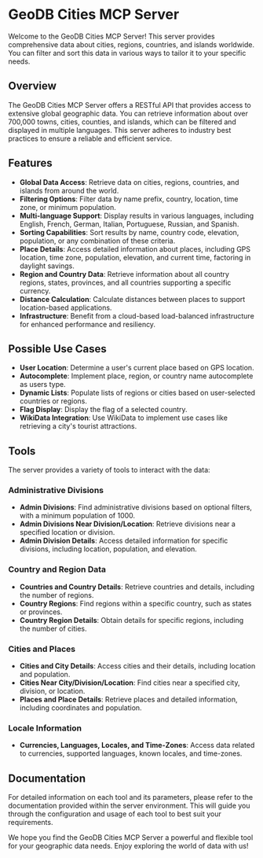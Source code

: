 # GeoDB Cities MCP Server

Welcome to the GeoDB Cities MCP Server! This server provides comprehensive data about cities, regions, countries, and islands worldwide. You can filter and sort this data in various ways to tailor it to your specific needs.

## Overview

The GeoDB Cities MCP Server offers a RESTful API that provides access to extensive global geographic data. You can retrieve information about over 700,000 towns, cities, counties, and islands, which can be filtered and displayed in multiple languages. This server adheres to industry best practices to ensure a reliable and efficient service.

## Features

- **Global Data Access**: Retrieve data on cities, regions, countries, and islands from around the world.
- **Filtering Options**: Filter data by name prefix, country, location, time zone, or minimum population.
- **Multi-language Support**: Display results in various languages, including English, French, German, Italian, Portuguese, Russian, and Spanish.
- **Sorting Capabilities**: Sort results by name, country code, elevation, population, or any combination of these criteria.
- **Place Details**: Access detailed information about places, including GPS location, time zone, population, elevation, and current time, factoring in daylight savings.
- **Region and Country Data**: Retrieve information about all country regions, states, provinces, and all countries supporting a specific currency.
- **Distance Calculation**: Calculate distances between places to support location-based applications.
- **Infrastructure**: Benefit from a cloud-based load-balanced infrastructure for enhanced performance and resiliency.

## Possible Use Cases

- **User Location**: Determine a user's current place based on GPS location.
- **Autocomplete**: Implement place, region, or country name autocomplete as users type.
- **Dynamic Lists**: Populate lists of regions or cities based on user-selected countries or regions.
- **Flag Display**: Display the flag of a selected country.
- **WikiData Integration**: Use WikiData to implement use cases like retrieving a city's tourist attractions.

## Tools

The server provides a variety of tools to interact with the data:

### Administrative Divisions
- **Admin Divisions**: Find administrative divisions based on optional filters, with a minimum population of 1000.
- **Admin Divisions Near Division/Location**: Retrieve divisions near a specified location or division.
- **Admin Division Details**: Access detailed information for specific divisions, including location, population, and elevation.

### Country and Region Data
- **Countries and Country Details**: Retrieve countries and details, including the number of regions.
- **Country Regions**: Find regions within a specific country, such as states or provinces.
- **Country Region Details**: Obtain details for specific regions, including the number of cities.

### Cities and Places
- **Cities and City Details**: Access cities and their details, including location and population.
- **Cities Near City/Division/Location**: Find cities near a specified city, division, or location.
- **Places and Place Details**: Retrieve places and detailed information, including coordinates and population.

### Locale Information
- **Currencies, Languages, Locales, and Time-Zones**: Access data related to currencies, supported languages, known locales, and time-zones.

## Documentation

For detailed information on each tool and its parameters, please refer to the documentation provided within the server environment. This will guide you through the configuration and usage of each tool to best suit your requirements.

We hope you find the GeoDB Cities MCP Server a powerful and flexible tool for your geographic data needs. Enjoy exploring the world of data with us!